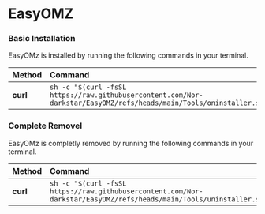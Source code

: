 # EasyOMZ

### Basic Installation

EasyOMz is installed by running the following commands in your terminal.

| Method    | Command                                                                                           |
| :-------- | :------------------------------------------------------------------------------------------------ |
| **curl**  | `sh -c "$(curl -fsSL https://raw.githubusercontent.com/Nor-darkstar/EasyOMZ/refs/heads/main/Tools/oninstaller.sh)"` |



### Complete Removel

EasyOMz is completly removed by running the following commands in your terminal.

| Method    | Command                                                                                           |
| :-------- | :------------------------------------------------------------------------------------------------ |
| **curl**  | `sh -c "$(curl -fsSL https://raw.githubusercontent.com/Nor-darkstar/EasyOMZ/refs/heads/main/Tools/uninstaller.sh)"` |
